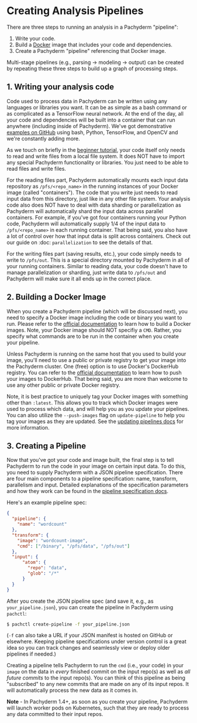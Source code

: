 # Creating Analysis Pipelines
There are three steps to running an analysis in a Pachyderm "pipeline":

1. Write your code.
2. Build a [Docker](https://docs.docker.com/engine/getstarted/step_four/) image that includes your code and dependencies.
3. Create a Pachyderm "pipeline" referencing that Docker image.

Multi-stage pipelines (e.g., parsing -> modeling -> output) can be created by repeating these three steps to build up a graph of processing steps.

## 1. Writing your analysis code

Code used to process data in Pachyderm can be written using any languages or libraries you want. It can be as simple as a bash command or as complicated as a TensorFlow neural network.  At the end of the day, all your code and dependencies will be built into a container that can run anywhere (including inside of Pachyderm). We've got demonstrative [examples on GitHub](https://github.com/pachyderm/pachyderm/tree/master/doc/examples) using bash, Python, TensorFlow, and OpenCV and we're constantly adding more.

As we touch on briefly in the [beginner tutorial](../getting_started/beginner_tutorial.html), your code itself only needs to read and write files from a local file system. It does NOT have to import any special Pachyderm functionality or libraries.  You just need to be able to read files and write files.

For the reading files part, Pachyderm automatically mounts each input data repository as `/pfs/<repo_name>` in the running instances of your Docker image (called "containers"). The code that you write just needs to read input data from this directory, just like in any other file system.  Your analysis code also does NOT have to deal with data sharding or parallelization as Pachyderm will automatically shard the input data across parallel containers. For example, if you've got four containers running your Python code, Pachyderm will automatically supply 1/4 of the input data to `/pfs/<repo_name>` in each running container. That being said, you also have a lot of control over how that input data is split across containers. Check out our guide on :doc: `parallelization` to see the details of that.

For the writing files part (saving results, etc.), your code simply needs to write to `/pfs/out`. This is a special directory mounted by Pachyderm in all of your running containers. Similar to reading data, your code doesn't have to manage parallelization or sharding, just write data to `/pfs/out` and Pachyderm will make sure it all ends up in the correct place. 

## 2. Building a Docker Image

When you create a Pachyderm pipeline (which will be discussed next), you need to specify a Docker image including the code or binary you want to run.  Please refer to the [official documentation](https://docs.docker.com/engine/tutorials/dockerimages/) to learn how to build a Docker images.  Note, your Docker image should NOT specifiy a `CMD`.  Rather, you specify what commands are to be run in the container when you create your pipeline.

Unless Pachyderm is running on the same host that you used to build your image, you'll need to use a public or private registry to get your image into the Pachyderm cluster.  One (free) option is to use Docker's DockerHub registry.  You can refer to the [official documentation](https://docs.docker.com/engine/tutorials/dockerimages/#/push-an-image-to-docker-hub) to learn how to push your images to DockerHub. That being said, you are more than welcome to use any other public or private Docker registry.

Note, it is best practice to uniquely tag your Docker images with something other than `:latest`.  This allows you to track which Docker images were used to process which data, and will help you as you update your pipelines.  You can also utilize the `--push-images` flag on `update-pipeline` to help you tag your images as they are updated.  See the [updating pipelines docs](updating_pipelines.html) for more information.

## 3. Creating a Pipeline

Now that you've got your code and image built, the final step is to tell Pachyderm to run the code in your image on certain input data.  To do this, you need to supply Pachyderm with a JSON pipeline specification. There are four main components to a pipeline specification: name, transform, parallelism and input. Detailed explanations of the specification parameters and how they work can be found in the [pipeline specification docs](../reference/pipeline_spec.html). 

Here's an example pipeline spec:
```json
{
  "pipeline": {
    "name": "wordcount"
  },
  "transform": {
    "image": "wordcount-image",
    "cmd": ["/binary", "/pfs/data", "/pfs/out"]
  },
  "input": {
      "atom": {
        "repo": "data",
        "glob": "/*"
      }
  }
}
```

After you create the JSON pipeline spec (and save it, e.g., as `your_pipeline.json`), you can create the pipeline in Pachyderm using `pachctl`:

```sh
$ pachctl create-pipeline -f your_pipeline.json
```

(`-f` can also take a URL if your JSON manifest is hosted on GitHub or elsewhere. Keeping pipeline specifications under version control is a great idea so you can track changes and seamlessly view or deploy older pipelines if needed.)

Creating a pipeline tells Pachyderm to run the `cmd` (i.e., your code) in your `image` on the data in *every* finished commit on the input repo(s) as well as *all future commits* to the input repo(s). You can think of this pipeline as being "subscribed" to any new commits that are made on any of its input repos. It will automatically process the new data as it comes in. 

**Note** - In Pachyderm 1.4+, as soon as you create your pipeline, Pachyderm will launch worker pods on Kubernetes, such that they are ready to process any data committed to their input repos.

